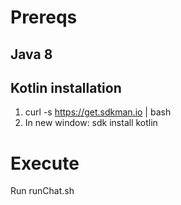 # Prereqs
## Java 8
## Kotlin installation

1) curl -s https://get.sdkman.io | bash
2) In new window:
sdk install kotlin

# Execute
Run runChat.sh
